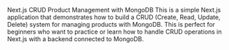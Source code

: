 Next.js CRUD Product Management with MongoDB
This is a simple Next.js application that demonstrates how to build a CRUD (Create, Read, Update, Delete) system for managing products with MongoDB. This is perfect for beginners who want to practice or learn how to handle CRUD operations in Next.js with a backend connected to MongoDB.